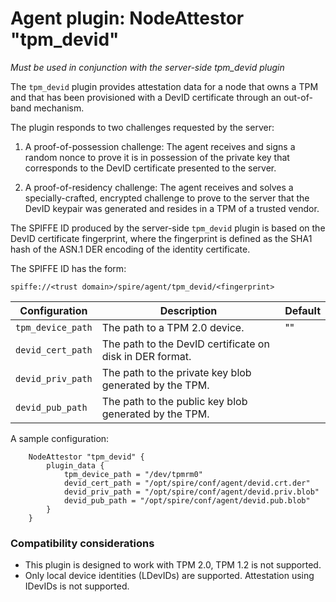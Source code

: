 # Agent plugin: NodeAttestor "tpm_devid"

*Must be used in conjunction with the server-side tpm_devid plugin*

The `tpm_devid` plugin provides attestation data for a node that owns a TPM
and that has been provisioned with a DevID certificate through an out-of-band 
mechanism.

The plugin responds to two challenges requested by the server:

1. A proof-of-possession challenge: The agent receives and signs a random nonce 
to prove it is in possession of the private key that corresponds to the DevID 
certificate presented to the server.

2. A proof-of-residency challenge: The agent receives and solves a 
specially-crafted, encrypted challenge to prove to the server that the DevID 
keypair was generated and resides in a TPM of a trusted vendor.


The SPIFFE ID produced by the server-side `tpm_devid` plugin is based on the 
DevID certificate fingerprint, where the fingerprint is defined as the SHA1 hash
of the ASN.1 DER encoding of the identity certificate.

The SPIFFE ID has the form:

```
spiffe://<trust domain>/spire/agent/tpm_devid/<fingerprint>
```

| Configuration 	| Description 													| Default	|
| ---------------- 	| -------------------------------------------------------------	| ---------	|
|`tpm_device_path`	| The path to a TPM 2.0 device.									|     ""	|
|`devid_cert_path`	| The path to the DevID certificate on disk in DER format.		|			|
|`devid_priv_path`	| The path to the private key blob generated by the TPM.		|			|
|`devid_pub_path` 	| The path to the public key blob generated by the TPM.			|			|


A sample configuration:

```
	NodeAttestor "tpm_devid" {
		plugin_data {
            tpm_device_path = "/dev/tpmrm0"
			devid_cert_path = "/opt/spire/conf/agent/devid.crt.der"
            devid_priv_path = "/opt/spire/conf/agent/devid.priv.blob"
			devid_pub_path = "/opt/spire/conf/agent/devid.pub.blob"
		}
	}
```

### Compatibility considerations

+ This plugin is designed to work with TPM 2.0, TPM 1.2 is not supported.
+ Only local device identities (LDevIDs) are supported. Attestation using 
IDevIDs is not supported.